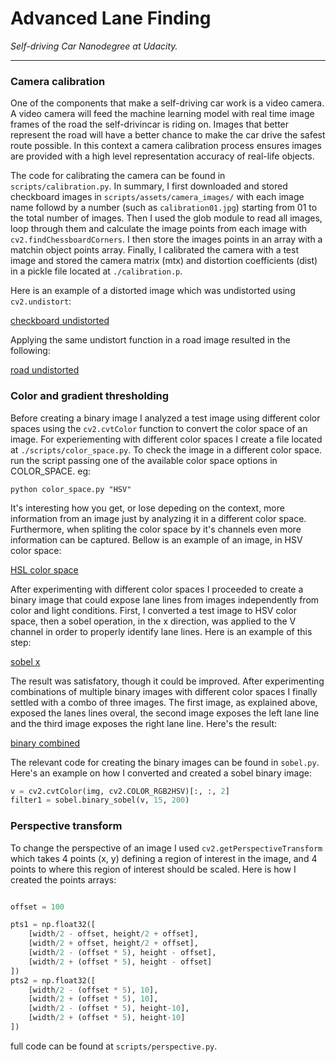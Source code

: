 # Advanced Lane Finding 

*Self-driving Car Nanodegree at Udacity.*

------------

### Camera calibration

One of the components that make a self-driving car work is a video camera. A video camera will feed
the machine learning model with real time image frames of the road the self-drivincar is riding on. Images that better represent the road will have a better chance to make the car drive the safest route possible. In this context a camera calibration process ensures images are provided with a high level representation accuracy of real-life objects.

The code for calibrating the camera can be found in `scripts/calibration.py`. In summary, I first downloaded and stored checkboard images in `scripts/assets/camera_images/` with each image name followd by a number (such as `calibration01.jpg`) starting from 01 to the total number of images. Then I used the glob module to read all images, loop through them and calculate the image points from each image  with `cv2.findChessboardCorners`. I then store the images points in an array with a matchin object points array. Finally, I calibrated the camera with a test image and stored the camera matrix (mtx) and distortion coefficients (dist) in a pickle file located at `./calibration.p`.

Here is an example of a distorted image which was undistorted using `cv2.undistort`:

[checkboard undistorted](./assets/final_images/checkboard_undistorted.png)

Applying the same undistort function in a road image resulted in the following:

[road undistorted](./assets/final_images/road_undistorted.png)

### Color and gradient thresholding

Before creating a binary image I analyzed a test image using different color spaces using the `cv2.cvtColor` function to convert the color space of an image. For experiementing with different color spaces I create a file located at `./scripts/color_space.py`. To check the image in a different color space. run the script passing one of the available color space options in COLOR_SPACE. eg:

`python color_space.py "HSV"`

It's interesting how you get, or lose depeding on the context, more information from an image just by analyzing it in a different color space. Furthermore, when spliting the color space by it's channels even more information can be captured. Bellow is an example of an image, in HSV color space:

[HSL color space](./assets/final_images/hsl_color_space.png)

After experimenting with different color spaces I proceeded to create a binary image that could expose lane lines from images independently from color and light conditions. First, I converted a test image to HSV color space, then a sobel operation, in the x direction, was applied to the V channel in order to properly identify lane lines. Here is an example of this step:

[sobel x](./assets/final_images/sobel_x.png)

The result was satisfatory, though it could be improved. After experimenting combinations of multiple binary images with different color spaces I finally settled with a combo of three images. The first image, as explained above, exposed the lanes lines overal, the second image exposes the left lane line and the third image exposes the right lane line. Here's the result:

[binary combined](./assets/final_images/binary_combined.png)

The relevant code for creating the binary images can be found in `sobel.py`. Here's an example on how I converted and created a sobel binary image:

```python
v = cv2.cvtColor(img, cv2.COLOR_RGB2HSV)[:, :, 2]                            
filter1 = sobel.binary_sobel(v, 15, 200)  
```

### Perspective transform

To change the perspective of an image I used `cv2.getPerspectiveTransform` which takes 4 points (x, y) defining a region of interest in the image, and 4 points to where this region of interest should be scaled. Here is how I created the points arrays:

```python

offset = 100

pts1 = np.float32([
    [width/2 - offset, height/2 + offset],
    [width/2 + offset, height/2 + offset],
    [width/2 - (offset * 5), height - offset],
    [width/2 + (offset * 5), height - offset]
])
pts2 = np.float32([
    [width/2 - (offset * 5), 10],
    [width/2 + (offset * 5), 10],
    [width/2 - (offset * 5), height-10],
    [width/2 + (offset * 5), height-10]
])
```
full code can be found at `scripts/perspective.py`.


